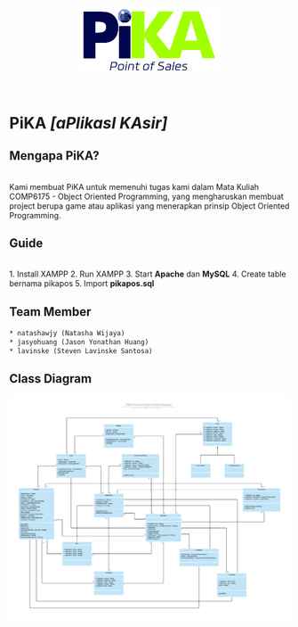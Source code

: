 <p align="center">
  <img width="245.5" height="auto" src="Pika_POS.png">
</p>
<br/>

# PiKA <i>[aPlikasI KAsir]</i>

## Mengapa PiKA?
<br/>
Kami membuat PiKA untuk memenuhi tugas kami dalam Mata Kuliah COMP6175 - Object Oriented Programming, yang mengharuskan membuat project berupa game atau aplikasi yang menerapkan prinsip Object Oriented Programming.

## Guide
<br/>
	1. Install XAMPP
	2. Run XAMPP
	3. Start <b>Apache</b> dan <b>MySQL</b>
	4. Create table bernama pikapos
	5. Import <b>pikapos.sql</b>

## Team Member
	* natashawjy (Natasha Wijaya)
	* jasyohuang (Jason Yonathan Huang)
	* lavinske (Steven Lavinske Santosa)

## Class Diagram
![Class Diagram](ClassDiagram-PiKA.png)
